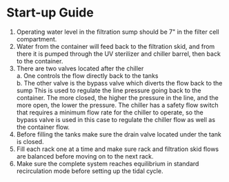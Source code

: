 # Start-up Guide

1. Operating water level in the filtration sump should be 7" in the filter cell compartment.
2. Water from the container will feed back to the filtration skid, and from there it is pumped through the UV sterilizer and chiller barrel, then back to the container.
3. There are two valves located after the chiller  
   a. One controls the flow directly back to the tanks  
   b. The other valve is the bypass valve which diverts the flow back to the sump  This is used to regulate the line pressure going back to the container. The more closed, the higher the pressure in the line, and the more open, the lower the pressure. The chiller has a safety flow switch that requires a minimum flow rate for the chiller to operate, so the bypass valve is used in this case to regulate the chiller flow as well as the container flow.  
4. Before filling the tanks make sure the drain valve located under the tank is closed.
5. Fill each rack one at a time and make sure rack and filtration skid flows are balanced before moving on to the next rack.
6. Make sure the complete system reaches equilibrium in standard recirculation mode before setting up the tidal cycle.

